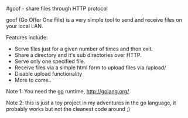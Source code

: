 #goof - share files through HTTP protocol

goof (Go Offer One File) is a very simple tool to send and receive files on your
local LAN. 

Features include:

 * Serve files just for a given number of times and then exit.
 * Share a directory and it's sub directories over HTTP.
 * Serve only one specified file.
 * Receive files via a simple html form to upload files via /upload/
 * Disable upload functionality
 * More to come..


Note 1: You need the [go][] runtime, <http://golang.org/>

Note 2: this is just a toy project in my adventures in the go language, it probably works
but not the cleanest code around ;) 

[go]:http://golang.org/  "The Go Programming language"
